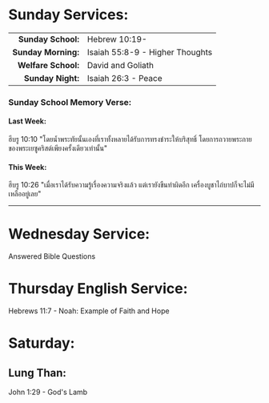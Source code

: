 # Sunday Services:

| | |
| --:|:-- |
| **Sunday School:**  | Hebrew 10:19-
| **Sunday Morning:** |	Isaiah 55:8-9 - Higher Thoughts
| **Welfare School:** |	David and Goliath
| **Sunday Night:**   | Isaiah 26:3 - Peace

### Sunday School Memory Verse:
#### Last Week: 
ฮีบรู 10:10 "โดยน้ำพระทัยนั้นเองที่เราทั้งหลายได้รับการทรงชำระให้บริสุทธิ์ โดยการถวายพระกายของพระเยซูคริสต์เพียงครั้งเดียวเท่านั้น"

#### This Week:
ฮีบรู 10:26 "เมื่อเราได้รับความรู้เรื่องความจริงแล้ว แต่เรายังขืนทำผิดอีก เครื่องบูชาไถ่บาปก็จะไม่มีเหลืออยู่เลย"

---
# Wednesday Service:
Answered Bible Questions

# Thursday English Service:
Hebrews 11:7 - Noah: Example of Faith and Hope

# Saturday:

## Lung Than:
John 1:29 - God's Lamb